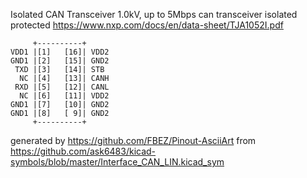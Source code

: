 Isolated CAN Transceiver 1.0kV, up to 5Mbps
can transceiver isolated protected
https://www.nxp.com/docs/en/data-sheet/TJA1052I.pdf


	     +----------+
	VDD1 |[1]   [16]| VDD2
	GND1 |[2]   [15]| GND2
	 TXD |[3]   [14]| STB
	  NC |[4]   [13]| CANH
	 RXD |[5]   [12]| CANL
	  NC |[6]   [11]| VDD2
	GND1 |[7]   [10]| GND2
	GND1 |[8]   [ 9]| GND2
	     +----------+


generated by https://github.com/FBEZ/Pinout-AsciiArt from https://github.com/ask6483/kicad-symbols/blob/master/Interface_CAN_LIN.kicad_sym